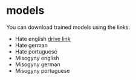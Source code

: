  # models

You can download trained models using the links: 

* Hate english [drive link](https://drive.google.com/file/d/1JTSYufEbenDeByQck0dvYLVcIPnTk-U_/view?usp=sharing)
* Hate german
* Hate portuguese
* Misogyny english
* Misogyny german
* Misogyny portuguese 
